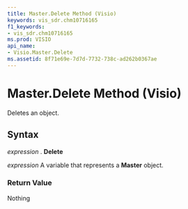```yaml
---
title: Master.Delete Method (Visio)
keywords: vis_sdr.chm10716165
f1_keywords:
- vis_sdr.chm10716165
ms.prod: VISIO
api_name:
- Visio.Master.Delete
ms.assetid: 8f71e69e-7d7d-7732-738c-ad262b0367ae
---
```



# Master.Delete Method (Visio)

Deletes an object.


## Syntax

 _expression_ . **Delete**

 _expression_ A variable that represents a **Master** object.


### Return Value

Nothing


